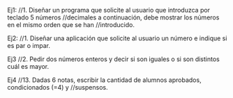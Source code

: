Ej1:
		//1. Diseñar un programa que solicite al usuario que introduzca por teclado 5 números
		//decimales a continuación, debe mostrar los números en el mismo orden que se han
		//introducido.

  Ej2:
  		//1. Diseñar una aplicación que solicite al usuario un número e indique si es par o impar.

  Ej3
  //2. Pedir dos números enteros y decir si son iguales o si son distintos cuál es mayor.

  Ej4 
  		//13. Dadas 6 notas, escribir la cantidad de alumnos aprobados, condicionados (=4) y
		//suspensos.

  
